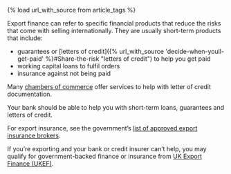 {% load url_with_source from article_tags %}

Export finance can refer to specific financial products that reduce the risks that come with selling internationally. They are usually short-term products that include:

* guarantees or [letters of credit]({% url_with_source 'decide-when-youll-get-paid' %}#Share-the-risk "letters of credit") to help you get paid
* working capital loans to fulfil orders
* insurance against not being paid

Many [chambers of commerce](http://www.britishchambers.org.uk/find-your-chamber/ "find your local chamber of commerce") offer services to help with letter of credit documentation. 

Your bank should be able to help you with short-term loans, guarantees and letters of credit.

For export insurance, see the government&rsquo;s [list of approved export insurance brokers](https://www.gov.uk/government/publications/uk-export-finance-insurance-list-of-approved-brokers/export-insurance-approved-brokers "UK Export Finance approved insurance brokers").

If you’re exporting and your bank or credit insurer can’t help, you may qualify for government-backed finance or insurance from [UK Export Finance (UKEF)](https://www.gov.uk/government/organisations/uk-export-finance "Find out more about UKEF"). 
